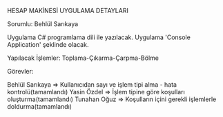 
HESAP MAKİNESİ UYGULAMA DETAYLARI

Sorumlu: Behlül Sarıkaya

Uygulama C# programlama dili ile yazılacak.
Uygulama 'Console Application' şeklinde olacak.

Yapılacak İşlemler:
Toplama-Çıkarma-Çarpma-Bölme


Görevler:

Behlül Sarıkaya => Kullanıcıdan sayı ve işlem tipi alma - hata kontrolü(tamamlandı)
Yasin Özdel => İşlem tipine göre koşulları oluşturma(tamamlandı)
Tunahan Oğuz => Koşulların içini gerekli işlemlerle doldurma(tamamlandı)

